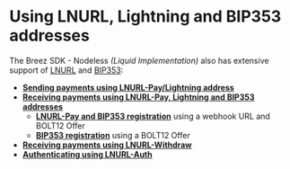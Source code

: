 # Using LNURL, Lightning and BIP353 addresses

The Breez SDK - Nodeless *(Liquid Implementation)* also has extensive support of <a target="_blank" href="https://github.com/lnurl/luds">LNURL</a> and <a target="_blank" href="https://github.com/bitcoin/bips/blob/master/bip-0353.mediawiki">BIP353</a>:

- **[Sending payments using LNURL-Pay/Lightning address]** 
- **[Receiving payments using LNURL-Pay, Lightning and BIP353 addresses]**
  - **[LNURL-Pay and BIP353 registration]** using a webhook URL and BOLT12 Offer
  - **[BIP353 registration]** using a BOLT12 Offer
- **[Receiving payments using LNURL-Withdraw]**
- **[Authenticating using LNURL-Auth]**

[Sending payments using LNURL-Pay/Lightning address]: lnurl_pay.md
[Receiving payments using LNURL-Pay, Lightning and BIP353 addresses]: pay_service.md
[LNURL-Pay and BIP353 registration]: lnurl_pay_service.md
[BIP353 registration]: bip353_pay_service.md
[Receiving payments using LNURL-Withdraw]: lnurl_withdraw.md
[Authenticating using LNURL-Auth]: lnurl_auth.md
